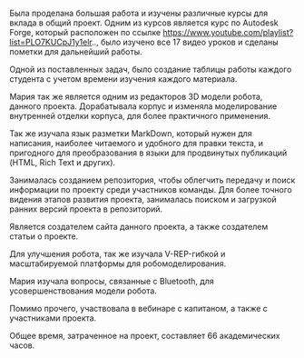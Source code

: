 Была проделана большая работа и изучены различные курсы для вклада в общий проект. Одним из курсов является курс по Autodesk Forge, который расположен по ссылке  https://www.youtube.com/playlist?list=PLO7KUCpJ1y1elr.., было изучено все 17 видео уроков и сделаны пометки для дальнейший работы. 

Одной из поставленных задач, было создание таблицы работы каждого студента с учетом времени изучения каждого материала.

 Мария так же является одним из редакторов 3D модели робота, данного проекта. Дорабатывала корпус и изменяла моделирование внутренней отделки корпуса, для более практичного применения.  
 
Так же изучала язык разметки MarkDown, который нужен для написания, наиболее читаемого и удобного для правки текста, и пригодного для преобразования в языки для продвинутых публикаций (HTML, Rich Text и других).

 Занималась созданием репозитория, чтобы облегчить передачу и поиск информации по проекту среди участников команды. Для более точного видения этапов развития проекта, занималась поиском и загрузкой ранних версий проекта в репозиторий.
 
Является создателем сайта данного проекта, а также создателем статьи о проекте. 

Для улучшения робота, так же изучала V-REP-гибкой и масштабируемой платформы для робомоделирования.

 Мария изучала вопросы, связанные с Bluetooth, для усовершенствования модели робота. 
 
Помимо прочего, участвовала в вебинаре с капитаном, а также с участниками проекта.

Общее время, затраченное на проект, составляет 66 академических часов.
